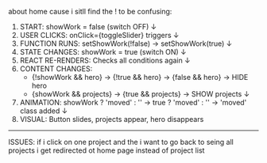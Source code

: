 about home cause i sitll find the ! to be confusing: 
1. START: showWork = false (switch OFF)
   ↓
2. USER CLICKS: onClick={toggleSlider} triggers
   ↓  
3. FUNCTION RUNS: setShowWork(!false) → setShowWork(true)
   ↓
4. STATE CHANGES: showWork = true (switch ON)
   ↓
5. REACT RE-RENDERS: Checks all conditions again
   ↓
6. CONTENT CHANGES: 
   - {!showWork && hero} → {!true && hero} → {false && hero} → HIDE hero
   - {showWork && projects} → {true && projects} → SHOW projects
   ↓
7. ANIMATION: showWork ? 'moved' : '' → true ? 'moved' : '' → 'moved' class added
   ↓
8. VISUAL: Button slides, projects appear, hero disappears

*********************************
ISSUES:
if i click on one project and the i want to go back to seing all projects i get redirected ot home page instead of project list
